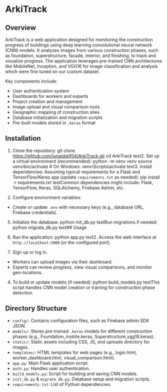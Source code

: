 # ArkiTrack

## Overview

ArkiTrack is a web application designed for monitoring the construction progress of buildings using deep learning convolutional neural network (CNN) models. It analyzes images from various construction phases, such as foundation, superstructure, facade, interior, and finishing, to track and visualize progress. The application leverages pre-trained CNN architectures like MobileNet, Inception, and VGG16 for image classification and analysis which were fine tuned on our custom dataset.

Key components include:
- User authentication system
- Dashboards for workers and experts
- Project creation and management
- Image upload and visual comparison tools
- Geographic mapping of construction sites
- Database initialization and migration scripts
- Pre-built models stored in `.keras` format

## Installation

1. Clone the repository:
git clone https://github.com/junaidatif04/ArkiTrack.git
cd ArkiTrack
text2. Set up a virtual environment (recommended):
python -m venv venv
source venv/bin/activate  # On Windows: venv\Scripts\activate
text3. Install dependencies:
Assuming typical requirements for a Flask and TensorFlow/Keras app (update `requirements.txt` as needed):
pip install -r requirements.txt
textCommon dependencies might include: Flask, TensorFlow, Keras, SQLAlchemy, Firebase Admin, etc.

4. Configure environment variables:
- Create or update `.env` with necessary keys (e.g., database URL, Firebase credentials).

5. Initialize the database:
python init_db.py
textRun migrations if needed:
python migrate_db.py
text## Usage

1. Run the application:
python app.py
text2. Access the web interface at `http://localhost:5000` (or the configured port).

3. Sign up or log in.
- Workers can upload images via their dashboard.
- Experts can review progress, view visual comparisons, and monitor geo-locations.

4. To build or update models (if needed):
python build_models.py
textThis script handles CNN model creation or training for construction phase detection.

## Directory Structure

- `config/`: Contains configuration files, such as Firebase admin SDK JSON.
- `models/`: Stores pre-trained `.keras` models for different construction phases (e.g., Foundation_mobile.keras, Superstructure_vgg16.keras).
- `static/`: Static assets including CSS, JS, and uploads directory for images.
- `templates/`: HTML templates for web pages (e.g., login.html, worker_dashboard.html, visual_comparison.html).
- `app.py`: Main Flask application script.
- `auth.py`: Handles user authentication.
- `build_models.py`: Script for building and saving CNN models.
- `init_db.py` & `migrate_db.py`: Database setup and migration scripts.
- `requirements.txt`: List of Python dependencies.
